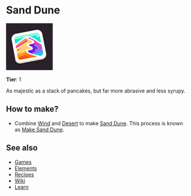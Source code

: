 # Sand Dune

![](../images/item.sanddune.png)

**Tier**: 1

As majestic as a stack of pancakes, but far more abrasive and less syrupy.

## How to make?

* Combine [Wind](/wiki/elements/wind) and [Desert](/wiki/elements/desert) to make [Sand Dune](/wiki/elements/sand-dune). This process is known as [Make Sand Dune](/wiki/recipes/make-sand-dune).

## See also

* [Games](/wiki/games)
* [Elements](/wiki/elements)
* [Recipes](/wiki/recipes)
* [Wiki](/wiki/index)
* [Learn](/learn/index)